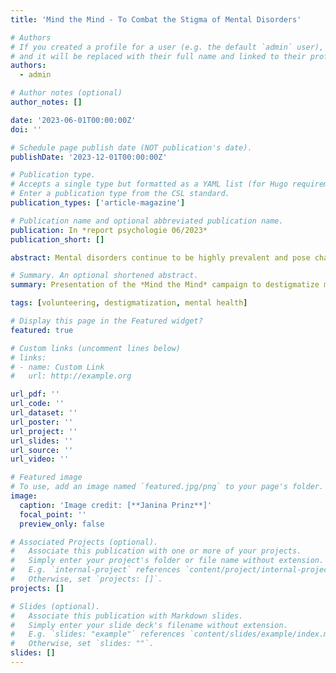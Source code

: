 ```yaml
---
title: 'Mind the Mind - To Combat the Stigma of Mental Disorders'

# Authors
# If you created a profile for a user (e.g. the default `admin` user), write the username (folder name) here
# and it will be replaced with their full name and linked to their profile.
authors:
  - admin

# Author notes (optional)
author_notes: []

date: '2023-06-01T00:00:00Z'
doi: ''

# Schedule page publish date (NOT publication's date).
publishDate: '2023-12-01T00:00:00Z'

# Publication type.
# Accepts a single type but formatted as a YAML list (for Hugo requirements).
# Enter a publication type from the CSL standard.
publication_types: ['article-magazine']

# Publication name and optional abbreviated publication name.
publication: In *report psychologie 06/2023*
publication_short: []

abstract: Mental disorders continue to be highly prevalent and pose challenges in terms of how they are dealt with and shaped by politics and the healthcare system. The *Mind the Mind* campaign of the European Federation of Psychology Students' Associations (EFPSA), which is active throughout Europe, is dedicated to the socio-political mission of providing voluntary education and destigmatization work, highlighting perspectives and contact points, and marking a difference in the social framing and handling of experienced and observed distress. This article presents the campaign, its background, implementation, challenges, and future prospects.

# Summary. An optional shortened abstract.
summary: Presentation of the *Mind the Mind* campaign to destigmatize mental disorders.

tags: [volunteering, destigmatization, mental health]

# Display this page in the Featured widget?
featured: true

# Custom links (uncomment lines below)
# links:
# - name: Custom Link
#   url: http://example.org

url_pdf: ''
url_code: ''
url_dataset: ''
url_poster: ''
url_project: ''
url_slides: ''
url_source: ''
url_video: ''

# Featured image
# To use, add an image named `featured.jpg/png` to your page's folder.
image:
  caption: 'Image credit: [**Janina Prinz**]'
  focal_point: ''
  preview_only: false

# Associated Projects (optional).
#   Associate this publication with one or more of your projects.
#   Simply enter your project's folder or file name without extension.
#   E.g. `internal-project` references `content/project/internal-project/index.md`.
#   Otherwise, set `projects: []`.
projects: []

# Slides (optional).
#   Associate this publication with Markdown slides.
#   Simply enter your slide deck's filename without extension.
#   E.g. `slides: "example"` references `content/slides/example/index.md`.
#   Otherwise, set `slides: ""`.
slides: []
---
```

